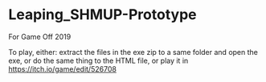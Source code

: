 # Leaping_SHMUP-Prototype
For Game Off 2019

To play, either: extract the files in the exe zip to a same folder and open the exe, or do the same thing to the HTML file, or play it in https://itch.io/game/edit/526708
